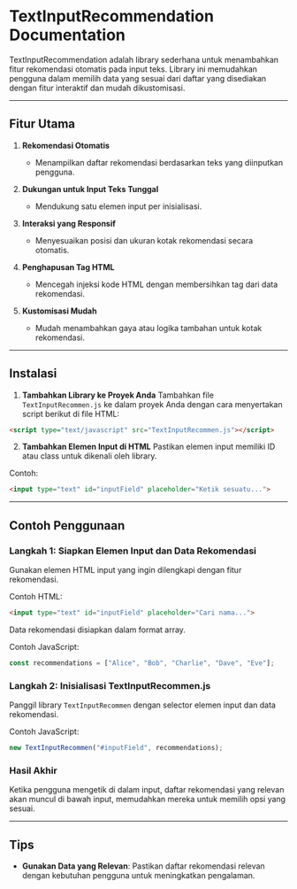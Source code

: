 # TextInputRecommendation Documentation

TextInputRecommendation adalah library sederhana untuk menambahkan fitur rekomendasi otomatis pada input teks. Library ini memudahkan pengguna dalam memilih data yang sesuai dari daftar yang disediakan dengan fitur interaktif dan mudah dikustomisasi.

---

## Fitur Utama

1. **Rekomendasi Otomatis**
   - Menampilkan daftar rekomendasi berdasarkan teks yang diinputkan pengguna.

2. **Dukungan untuk Input Teks Tunggal**
   - Mendukung satu elemen input per inisialisasi.

3. **Interaksi yang Responsif**
   - Menyesuaikan posisi dan ukuran kotak rekomendasi secara otomatis.

4. **Penghapusan Tag HTML**
   - Mencegah injeksi kode HTML dengan membersihkan tag dari data rekomendasi.

5. **Kustomisasi Mudah**
   - Mudah menambahkan gaya atau logika tambahan untuk kotak rekomendasi.

---

## Instalasi

1. **Tambahkan Library ke Proyek Anda**
   Tambahkan file `TextInputRecommen.js` ke dalam proyek Anda dengan cara menyertakan script berikut di file HTML:

```html
<script type="text/javascript" src="TextInputRecommen.js"></script>
```

2. **Tambahkan Elemen Input di HTML**
   Pastikan elemen input memiliki ID atau class untuk dikenali oleh library.

Contoh:

```html
<input type="text" id="inputField" placeholder="Ketik sesuatu...">
```

---

## Contoh Penggunaan

### Langkah 1: Siapkan Elemen Input dan Data Rekomendasi
Gunakan elemen HTML input yang ingin dilengkapi dengan fitur rekomendasi.

Contoh HTML:

```html
<input type="text" id="inputField" placeholder="Cari nama...">
```

Data rekomendasi disiapkan dalam format array.

Contoh JavaScript:

```javascript
const recommendations = ["Alice", "Bob", "Charlie", "Dave", "Eve"];
```

### Langkah 2: Inisialisasi TextInputRecommen.js
Panggil library `TextInputRecommen` dengan selector elemen input dan data rekomendasi.

Contoh JavaScript:

```javascript
new TextInputRecommen("#inputField", recommendations);
```

### Hasil Akhir
Ketika pengguna mengetik di dalam input, daftar rekomendasi yang relevan akan muncul di bawah input, memudahkan mereka untuk memilih opsi yang sesuai.

---

## Tips

- **Gunakan Data yang Relevan**: Pastikan daftar rekomendasi relevan dengan kebutuhan pengguna untuk meningkatkan pengalaman.
